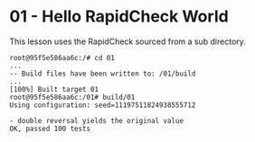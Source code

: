 # 01 - Hello RapidCheck World

This lesson uses the RapidCheck sourced from a sub directory.

    root@95f5e586aa6c:/# cd 01
    ...
    -- Build files have been written to: /01/build
    ...
    [100%] Built target 01
    root@95f5e586aa6c:/01# build/01
    Using configuration: seed=11197511824938555712

    - double reversal yields the original value
    OK, passed 100 tests
